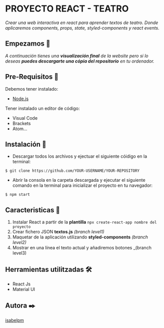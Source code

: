 # PROYECTO REACT - TEATRO

_Crear una web interactiva en react para aprender textos de teatro. Donde aplicaremos components, props, state, styled-components y react events._

## Empezamos 🚀

_A continuación tienes una **visualización final** de la website pero si lo deseas **puedes descargarte una cópia del repositorio** en tu ordenador._


## Pre-Requisitos 🔧

Debemos tener instalado:

* [Node.js](https://nodejs.org/en/download/)

Tener instalado un editor de código:

* Visual Code
* Brackets
* Atom...


## Instalación 🔧

* Descargar todos los archivos y ejectuar el siguiente cóidigo en la terminal:

```
$ git clone https://github.com/YOUR-USERNAME/YOUR-REPOSITORY
```

* Abrir la consola en la carpeta descargada y ejecutar el siguiente comando en la terminal para inicializar el proyecto en tu navegador:

```
$ npm start
```

## Caracteristicas 🔧

1. Instalar React a partir de la **plantilla** ```npx create-react-app nombre del proyecto```
2. Crear fichero JSON **textos.js** _(branch level1)_
3. Maquetar de la aplicación utilizando **styled-components** _(branch level2)_
4. Mostrar en una línea el texto actual y añadiremos botones _(branch level3)


## Herramientas utilitzadas 🛠️

* React Js
* Material UI


## Autora ✒️

[isabelpm](https://github.com/isabelpm)

